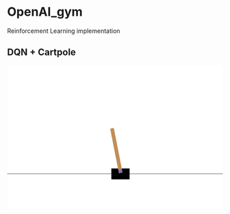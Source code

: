 # OpenAI_gym
Reinforcement Learning implementation

## DQN + Cartpole
![image](https://github.com/alexjianghuiting/OpenAI_gym/blob/master/cartpole.gif)

